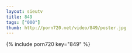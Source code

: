 ```yaml
--- 
layout: sieutv
title: 849
tags: ["000"]
thumb: http://porn720.net/video/849/poster.jpg
---
```

{% include porn720 key="849" %} 
